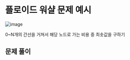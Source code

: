 # 플로이드 워샬 문제 예시
![image](https://github.com/hee9841/algorithm/assets/70899677/2cd1a42a-0758-4a18-a291-aead9e6b1585)

0~N개의 간선을 거쳐서 해당 노드로 가는 비용 중 최솟값을 구하기

## 문제 풀이
